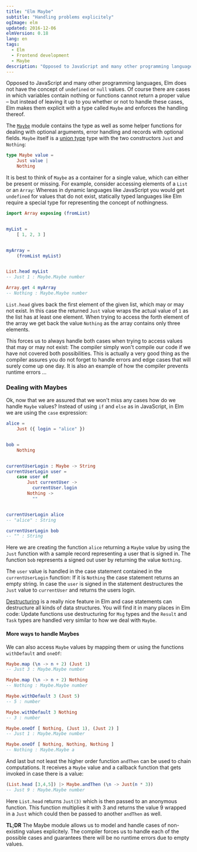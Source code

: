 ```yaml
---
title: "Elm Maybe"
subtitle: "Handling problems explicitely"
ogImage: elm
updated: 2016-12-06
elmVersion: 0.18
lang: en
tags:
  - Elm
  - Frontend development
  - Maybe
description: "Opposed to JavaScript and many other programming languages, Elm does not have the concept of undefined or null values. Of course there are cases in which variables contain nothing or functions cannot return a proper value – but instead of leaving it up to you whether or not to handle these cases, Elm makes them explicit with a type called Maybe and enforces the handling thereof."
---
```


Opposed to JavaScript and many other programming languages, Elm does not have the concept of `undefined` or `null` values. Of course there are cases in which variables contain nothing or functions cannot return a proper value – but instead of leaving it up to you whether or not to handle these cases, Elm makes them explicit with a type called `Maybe` and enforces the handling thereof.

<!-- more -->

The [`Maybe`](http://package.elm-lang.org/packages/elm-lang/core/3.0.0/Maybe) module contains the type as well as some helper functions for dealing with  optional arguments, error handling and records with optional fields. `Maybe` itself is a [union type](/articles/elm-data-structures-union-type.html) type with the two constructors `Just` and `Nothing`:

```elm
type Maybe value =
    Just value |
    Nothing
```

It is best to think of `Maybe` as a container for a single value, which can either be present or missing. For example, consider accessing elements of a `List` or an `Array`: Whereas in dynamic languages like JavaScript you would get `undefined` for values that do not exist, statically typed languages like Elm require a special type for representing the concept of nothingness.

```elm
import Array exposing (fromList)


myList =
    [ 1, 2, 3 ]


myArray =
    (fromList myList)


List.head myList
-- Just 1 : Maybe.Maybe number

Array.get 4 myArray
-- Nothing : Maybe.Maybe number
```

`List.head` gives back the first element of the given list, which may or may not exist. In this case the returned `Just` value wraps the actual value of `1` as the list has at least one element. When trying to access the forth element of the array we get back the value `Nothing` as the array contains only three elements.

This forces us to always handle both cases when trying to access values that may or may not exist: The compiler simply won't compile our code if we have not covered both possibilities. This is actually a very good thing as the compiler assures you do not forget to handle errors and edge cases that will surely come up one day. It is also an example of how the compiler prevents runtime errors …

### Dealing with Maybes

Ok, now that we are assured that we won't miss any cases how do we handle `Maybe` values? Instead of using `if` and `else` as in JavaScript, in Elm we are using the `case` expression:

```elm
alice =
    Just ({ login = "alice" })


bob =
    Nothing


currentUserLogin : Maybe -> String
currentUserLogin user =
    case user of
        Just currentUser ->
          currentUser.login
        Nothing ->
          ""


currentUserLogin alice
-- "alice" : String

currentUserLogin bob
-- "" : String
```

Here we are creating the function `alice` returning a `Maybe` value by using the `Just` function with a sample record representing a user that is signed in. The function `bob` represents a signed out user by returning the value `Nothing`.

The `user` value is handled in the case statement contained in the `currentUserLogin` function: If it is `Nothing` the case statement returns an empty string. In case the `user` is signed in the statement destructures the `Just` value to `currentUser` and returns the users login.

[Destructuring](elm-data-structures-record-tuple.html#destructuring) is a really nice feature in Elm and case statements can destructure all kinds of data structures. You will find it in many places in Elm code: Update functions use destructuring for `Msg` types and the `Result` and `Task` types are handled very similar to how we deal with `Maybe`.

#### More ways to handle Maybes

We can also access `Maybe` values by mapping them or using the functions `withDefault` and `oneOf`:

```elm
Maybe.map (\n -> n + 2) (Just 1)
-- Just 3 : Maybe.Maybe number

Maybe.map (\n -> n + 2) Nothing
-- Nothing : Maybe.Maybe number

Maybe.withDefault 3 (Just 5)
-- 5 : number

Maybe.withDefault 3 Nothing
-- 3 : number

Maybe.oneOf [ Nothing, (Just 1), (Just 2) ]
-- Just 1 : Maybe.Maybe number

Maybe.oneOf [ Nothing, Nothing, Nothing ]
-- Nothing : Maybe.Maybe a
```

And last but not least the higher order function `andThen` can be used to chain computations. It receives a `Maybe` value and a callback function that gets invoked in case there is a value:

```elm
(List.head [3,4,5]) |> Maybe.andThen (\n -> Just(n * 3))
-- Just 9 : Maybe.Maybe number
```

Here `List.head` returns `Just(3)` which is then passed to an anonymous function. This function multiplies it with 3 and returns the value 9 wrapped in a `Just` which could then be passed to another `andThen` as well.

**TL;DR** The Maybe module allows us to model and handle cases of non-existing values explicitely. The compiler forces us to handle each of the possible cases and guarantees there will be no runtime errors due to empty values.
